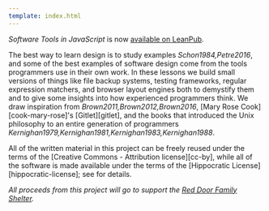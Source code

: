```yaml
---
template: index.html
---
```


<div class="announcement">
  <p>
    <em>Software Tools in JavaScript</em>
    is now <a href="https://leanpub.com/stjs">available on LeanPub</a>.
  </p>
</div>

The best way to learn design is to study examples <cite>Schon1984,Petre2016</cite>,
and some of the best examples of software design come from
the tools programmers use in their own work.
In these lessons we build small versions of things like file backup systems,
testing frameworks,
regular expression matchers,
and browser layout engines
both to demystify them
and to give some insights into how experienced programmers think.
We draw inspiration from <cite>Brown2011,Brown2012,Brown2016</cite>,
[Mary Rose Cook][cook-mary-rose]'s [Gitlet][gitlet],
and the books that introduced the Unix philosophy to an entire generation of programmers
<cite>Kernighan1979,Kernighan1981,Kernighan1983,Kernighan1988</cite>.

All of the written material in this project can be freely reused
under the terms of the [Creative Commons - Attribution license][cc-by],
while all of the software is made available under the terms of
the [Hippocratic License][hippocratic-license];
see <a section="license"/> for details.

<div class="centered">
  <p>
    <em>All proceeds from this project will go to support the
    <a href="https://www.reddoorshelter.ca/">Red Door Family Shelter</a>.</em>
  </p>
</div>
